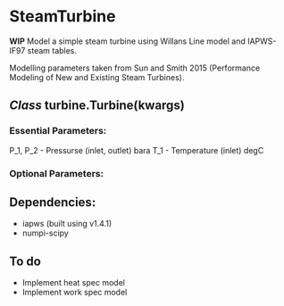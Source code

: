 # SteamTurbine
**WIP** Model a simple steam turbine using Willans Line model and IAPWS-IF97 steam tables.

Modelling parameters taken from Sun and Smith 2015 (Performance Modeling of New and Existing Steam Turbines).

## *Class* turbine.Turbine(kwargs)
### Essential Parameters:
P_1, P_2  - Pressurse (inlet, outlet) bara
T_1       - Temperature (inlet) degC

### Optional Parameters:


## Dependencies:
* iapws (built using v1.4.1)
* numpi-scipy

## To do

* Implement heat spec model
* Implement work spec model

